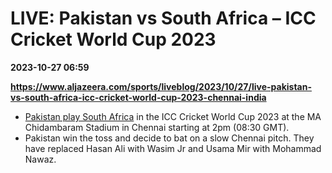 # LIVE: Pakistan vs South Africa – ICC Cricket World Cup 2023

**2023-10-27 06:59**

**https://www.aljazeera.com/sports/liveblog/2023/10/27/live-pakistan-vs-south-africa-icc-cricket-world-cup-2023-chennai-india**

*   [Pakistan play South Africa](https://www.aljazeera.com/sports/2023/10/26/pakistan-vs-south-africa-match-preview-icc-cricket-world-cup-2023) in the ICC Cricket World Cup 2023 at the MA Chidambaram Stadium in Chennai starting at 2pm (08:30 GMT).
*   Pakistan win the toss and decide to bat on a slow Chennai pitch. They have replaced Hasan Ali with Wasim Jr and Usama Mir with Mohammad Nawaz.